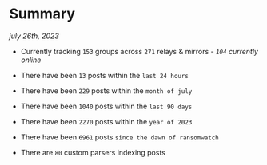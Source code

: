
# Summary
_july 26th, 2023_

- Currently tracking `153` groups across `271` relays & mirrors - _`104` currently online_

- There have been `13` posts within the `last 24 hours`

- There have been `229` posts within the `month of july`

- There have been `1040` posts within the `last 90 days`

- There have been `2270` posts within the `year of 2023`

- There have been `6961` posts `since the dawn of ransomwatch`

- There are `80` custom parsers indexing posts
